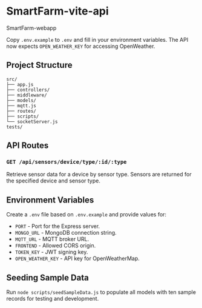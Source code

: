 # SmartFarm-vite-api

SmartFarm-webapp

Copy `.env.example` to `.env` and fill in your environment variables. The API now expects `OPEN_WEATHER_KEY` for accessing OpenWeather.


## Project Structure

```
src/
├── app.js
├── controllers/
├── middleware/
├── models/
├── mqtt.js
├── routes/
├── scripts/
└── socketServer.js
tests/
```

## API Routes

### `GET /api/sensors/device/type/:id/:type`

Retrieve sensor data for a device by sensor type. Sensors are returned for the
specified device and sensor type.

## Environment Variables

Create a `.env` file based on `.env.example` and provide values for:

- `PORT` - Port for the Express server.
- `MONGO_URL` - MongoDB connection string.
- `MQTT_URL` - MQTT broker URL.
- `FRONTEND` - Allowed CORS origin.
- `TOKEN_KEY` - JWT signing key.
- `OPEN_WEATHER_KEY` - API key for OpenWeatherMap.

## Seeding Sample Data

Run `node scripts/seedSampleData.js` to populate all models with ten sample
records for testing and development.
